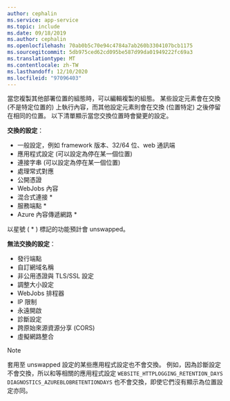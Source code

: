 ```yaml
---
author: cephalin
ms.service: app-service
ms.topic: include
ms.date: 09/18/2019
ms.author: cephalin
ms.openlocfilehash: 70ab0b5c70e94c4784a7ab260b3304107bcb1175
ms.sourcegitcommit: 5db975ced62cd095be587d99da01949222fc69a3
ms.translationtype: MT
ms.contentlocale: zh-TW
ms.lasthandoff: 12/10/2020
ms.locfileid: "97096403"
---
```

當您複製其他部署位置的組態時，可以編輯複製的組態。 某些設定元素會在交換 (不是特定位置的) 上執行內容，而其他設定元素則會在交換 (位置特定) 之後停留在相同的位置。 以下清單顯示當您交換位置時會變更的設定。

**交換的設定**：

* 一般設定，例如 framework 版本、32/64 位、web 通訊端
* 應用程式設定 (可以設定為停在某一個位置)
* 連接字串 (可以設定為停在某一個位置)
* 處理常式對應
* 公開憑證
* WebJobs 內容
* 混合式連接 *
* 服務端點 *
* Azure 內容傳遞網路 *

以星號 ( * ) 標記的功能預計會 unswapped。 

**無法交換的設定**：

* 發行端點
* 自訂網域名稱
* 非公用憑證與 TLS/SSL 設定
* 調整大小設定
* WebJobs 排程器
* IP 限制
* 永遠開啟
* 診斷設定
* 跨原始來源資源分享 (CORS)
* 虛擬網路整合

> [!NOTE]
> 套用至 unswapped 設定的某些應用程式設定也不會交換。 例如，因為診斷設定不會交換，所以和等相關的應用程式設定 `WEBSITE_HTTPLOGGING_RETENTION_DAYS` `DIAGNOSTICS_AZUREBLOBRETENTIONDAYS` 也不會交換，即使它們沒有顯示為位置設定亦同。
>
